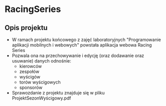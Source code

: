 # RacingSeries
## Opis projektu
* W ramach projektu końcowego z zajęć laboratoryjnych "Programowanie aplikacji mobilnych i webowych" powstała aplikacja webowa Racing Series
* Pozwala ona na przechowywanie i edycję (oraz dodawanie oraz usuwanie) danych odnośnie:
  * kierowców
  * zespołów
  * wyścigów
  * torów wyścigowych
  * sponsorów
* Sprawozdanie z projektu znajduje się w pliku ProjektSezonWyścigowy.pdf
